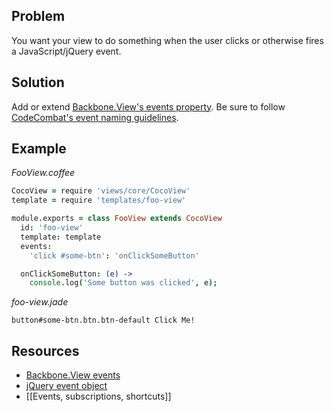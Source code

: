 ## Problem

You want your view to do something when the user clicks or otherwise fires a JavaScript/jQuery event.

## Solution

Add or extend [Backbone.View's events property](http://backbonejs.org/#View-events). Be sure to follow [CodeCombat's event naming guidelines](https://github.com/codecombat/codecombat/wiki/Events%2C-subscriptions%2C-shortcuts#events).

## Example

*FooView.coffee*

  ```coffeescript
  CocoView = require 'views/core/CocoView'
  template = require 'templates/foo-view'
  
  module.exports = class FooView extends CocoView
    id: 'foo-view'
    template: template
    events:
      'click #some-btn': 'onClickSomeButton'

    onClickSomeButton: (e) ->
      console.log('Some button was clicked', e);
  ```

*foo-view.jade*

  ```jade
  button#some-btn.btn.btn-default Click Me!
  ```

## Resources

* [Backbone.View events](http://backbonejs.org/#View-events)
* [jQuery event object](https://api.jquery.com/category/events/event-object/)
* [[Events, subscriptions, shortcuts]]